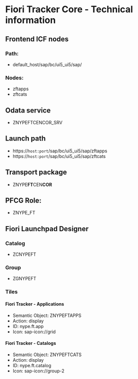 # Fiori Tracker Core - Technical information

## Frontend ICF nodes

### Path:
* default_host/sap/bc/ui5_ui5/sap/

### Nodes:
* zftapps
* zftcats

## Odata service
* ZNYPEFTCENCOR_SRV

## Launch path
* https://`host:port`/sap/bc/ui5_ui5/sap/zftapps
* https://`host:port`/sap/bc/ui5_ui5/sap/zftcats

## Transport package
* ZNYPE**FT**CEN**COR**

## PFCG Role:
* ZNYPE_FT

## Fiori Launchpad Designer

### Catalog
* ZCNYPEFT

### Group
* ZGNYPEFT

### Tiles

#### Fiori Tracker - Applications
* Semantic Object: ZNYPEFTAPPS
* Action: display
* ID: nype.ft.app
* Icon: sap-icon://grid

#### Fiori Tracker - Catalogs
* Semantic Object: ZNYPEFTCATS
* Action: display
* ID:  nype.ft.catalog
* Icon: sap-icon://group-2
